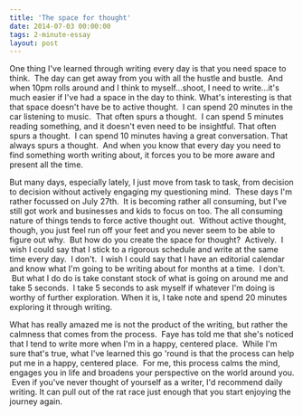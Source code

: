 ```yaml
---
title: 'The space for thought'
date: 2014-07-03 00:00:00 
tags: 2-minute-essay
layout: post
---
```

One thing I've learned through writing every day is that you need space to think. &nbsp;The day can get away from you with all the hustle and bustle. &nbsp;And when 10pm rolls around and I think to myself...shoot, I need to write...it's much easier if I've had a space in the day to think.
<a name="more"></a>
What's interesting is that that space doesn't have be to active thought. &nbsp;I can spend 20 minutes in the car listening to music. &nbsp;That often spurs a thought. &nbsp;I can spend 5 minutes reading something, and it doesn't even need to be insightful. That often spurs a thought. &nbsp;I can spend 10 minutes having a great conversation. That always spurs a thought. &nbsp;And when you know that every day you need to find something worth writing about, it forces you to be more aware and present all the time. 

But many days, especially lately, I just move from task to task, from decision to decision without actively engaging my questioning mind. &nbsp;These days I'm rather focussed on July 27th. &nbsp;It is becoming rather all consuming, but I've still got work and businesses and kids to focus on too. The all consuming nature of things tends to force active thought out. &nbsp;Without active thought, though, you just feel run off your feet and you never seem to be able to figure out why. &nbsp;But how do you create the space for thought? &nbsp;Actively. &nbsp;I wish I could say that I stick to a rigorous schedule and write at the same time every day. &nbsp;I don't. &nbsp;I wish I could say that I have an editorial calendar and know what I'm going to be writing about for months at a time. &nbsp;I don't. &nbsp;But what I do do is take constant stock of what is going on around me and take 5 seconds. &nbsp;I take 5 seconds to ask myself if whatever I'm doing is worthy of further exploration. When it is, I take note and spend 20 minutes exploring it through writing.

What has really amazed me is not the product of the writing, but rather the calmness that comes from the process. &nbsp;Faye has told me that she's noticed that I tend to write more when I'm in a happy, centered place. &nbsp;While I'm sure that's true, what I've learned this go 'round is that the process can help put me in a happy, centered place. &nbsp;For me, this process calms the mind, engages you in life and broadens your perspective on the world around you. &nbsp;Even if you've never thought of yourself as a writer, I'd recommend daily writing. It can pull out of the rat race just enough that you start enjoying the journey again.
